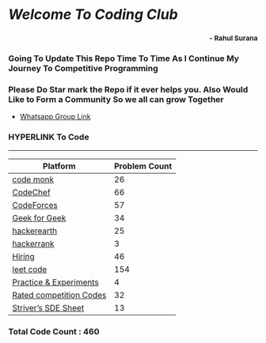 # *Welcome To Coding Club*
### <div style='text-align:right'><sub> - Rahul Surana</sub></div>
### Going To Update This Repo Time To Time As I Continue My Journey To Competitive Programming
### Please Do Star mark the Repo if it ever helps you. Also Would Like to Form a Community So we all can grow Together
-  [ Whatsapp Group Link ](https://chat.whatsapp.com/FUV7H9SIBYKD3C5tgDluI6) 
### HYPERLINK To Code
***
| Platform  |  Problem Count |
| --------  |  ------------- |
|    [ code monk ](./code%20monk)     |      26    |
|    [ CodeChef ](./CodeChef)     |      66    |
|    [ CodeForces ](./CodeForces)     |      57    |
|    [ Geek for Geek ](./Geek%20for%20Geek)     |      34    |
|    [ hackerearth ](./hackerearth)     |      25    |
|    [ hackerrank ](./hackerrank)     |      3    |
|    [ Hiring ](./Hiring)     |      46    |
|    [ leet code ](./leet%20code)     |      154    |
|    [ Practice & Experiments ](./Practice%20&%20Experiments)     |      4    |
|    [ Rated competition Codes ](./Rated%20competition%20Codes)     |      32    |
|    [ Striver’s SDE Sheet ](./Striver’s%20SDE%20Sheet)     |      13    |
### Total Code Count : 460

